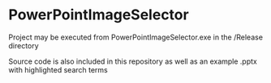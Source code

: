 # PowerPointImageSelector

Project may be executed from PowerPointImageSelector.exe in the /Release directory

Source code is also included in this repository as well as an example .pptx with highlighted search terms
